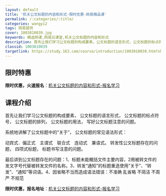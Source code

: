 ```yaml
---
layout: default
title: '机关公文标题的内容和形式-限时优惠-网易精品课'
permalink: /:categories/:title/
categories: wangyi2
tags: 网易提供
cover: 1003810039.jpg
keywords: 精选网课,网易云课堂,机关公文标题的内容和形式
description: 首先让我们学习公文标题的构成要素，公文标题的语言形式，公文标题的标点符号，公文标题的排列，公文标题的用法，写好公文标题注
classid: 1003810039
targetlink: https://study.163.com/course/introduction/1003810039.htm?share=1&shareId=1025206652&utm_campaign=share&utm_medium=iphoneShare&utm_source=&utm_u=1025206652
---
```


## 限时特惠

**限时优惠，火速报名**：[机关公文标题的内容和形式-报名学习](https://study.163.com/course/introduction/1003810039.htm?share=1&shareId=1025206652&utm_campaign=share&utm_medium=iphoneShare&utm_source=&utm_u=1025206652)

## 课程介绍

首先让我们学习公文标题的构成要素， 公文标题的语言形式， 公文标题的标点符号， 公文标题的排列， 公文标题的用法， 写好公文标题注意的问题。

系统地讲解了公文标题中的“关于”， 公文标题的常见语法形式：

动宾式．偏正式　主谓式　联合式　连动式　兼语式。 转发性公文标题存在的问题，  四项式标题， 标题书写注意的问题。

最后讲到公文标题存在的问题：1、标题未能概括文件主要内容，2用被转文件的发文字号代替被转发文件的名称。3、转发“通知”的标题重迭使用“关于”、“转发”、“通知”等词语。4、因省略不当而造成语法错误：不准确  乱省略  不简洁   不周严   不规范

**限时优惠，报名地址**：[机关公文标题的内容和形式-报名学习](https://study.163.com/course/introduction/1003810039.htm?share=1&shareId=1025206652&utm_campaign=share&utm_medium=iphoneShare&utm_source=&utm_u=1025206652)

